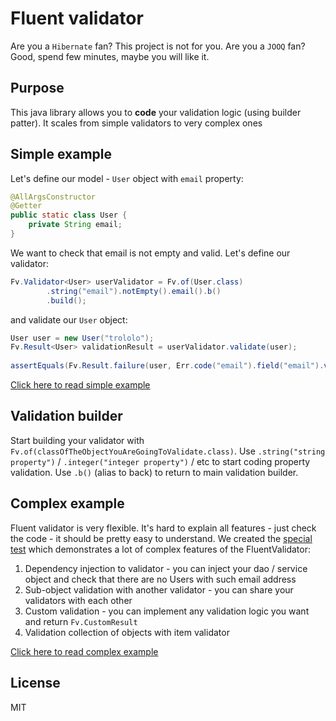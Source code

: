 # Fluent validator
Are you a `Hibernate` fan? This project is not for you.
Are you a `JOOQ` fan? Good, spend few minutes, maybe you will like it.

## Purpose
This java library allows you to **code** your validation logic (using builder patter).
It scales from simple validators to very complex ones

## Simple example
Let's define our model - `User` object with `email` property:
```java
@AllArgsConstructor
@Getter
public static class User {
    private String email;
}
```

We want to check that email is not empty and valid. Let's define our validator:
```java
Fv.Validator<User> userValidator = Fv.of(User.class)
        .string("email").notEmpty().email().b()
        .build();
```

and validate our `User` object:
```java
User user = new User("trololo");
Fv.Result<User> validationResult = userValidator.validate(user);
    
assertEquals(Fv.Result.failure(user, Err.code("email").field("email").value("trololo").build()), validationResult);
```

[Click here to read simple example](https://github.com/thedocs-io/soyuz-validator/blob/master/src/test/java/io/thedocs/soyuz/validator/test/SimpleTest.java)

## Validation builder
Start building your validator with `Fv.of(classOfTheObjectYouAreGoingToValidate.class)`.
Use `.string("string property")` / `.integer("integer property")` / etc to start coding property validation.
Use `.b()` (alias to back) to return to main validation builder.

## Complex example
Fluent validator is very flexible. It's hard to explain all features - just check the code - it should be pretty easy to understand.
We created the [special test](https://github.com/thedocs-io/soyuz-validator/blob/master/src/test/java/io/thedocs/soyuz/validator/test/SpringDependencyObjectValidationTest.java) which demonstrates a lot of complex features of the FluentValidator:

1. Dependency injection to validator - you can inject your dao / service object and check that there are no Users with such email address
2. Sub-object validation with another validator - you can share your validators with each other
3. Custom validation - you can implement any validation logic you want and return `Fv.CustomResult`
4. Validation collection of objects with item validator

[Click here to read complex example](https://github.com/thedocs-io/soyuz-validator/blob/master/src/test/java/io/thedocs/soyuz/validator/test/SpringDependencyObjectValidationTest.java)

## License
MIT
